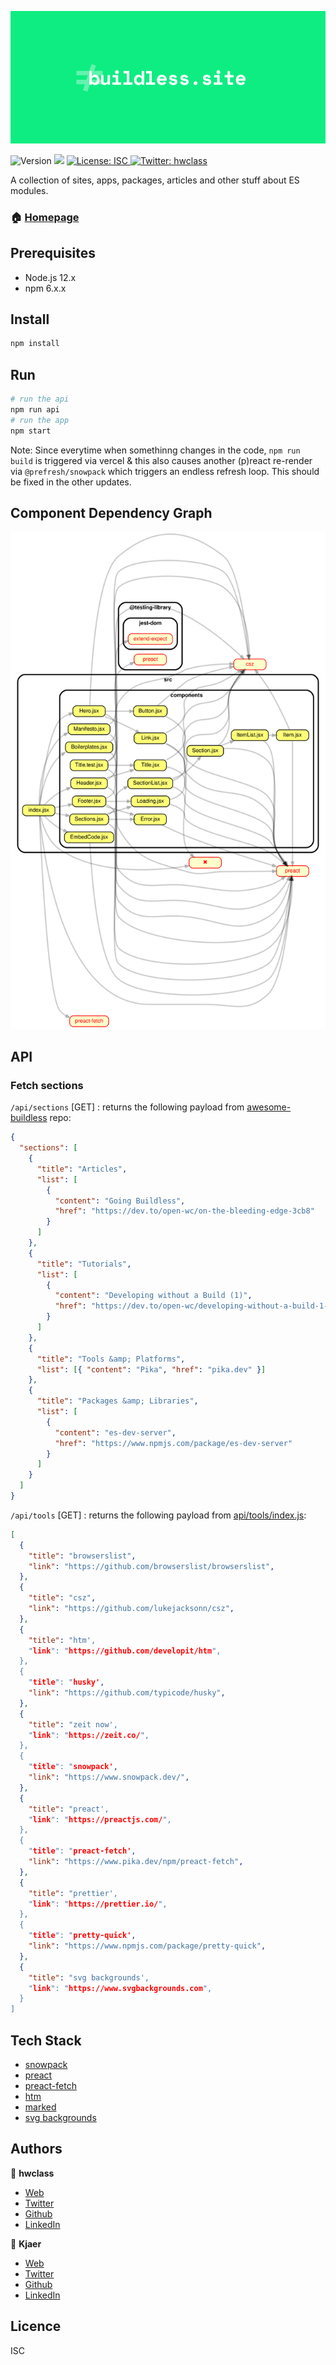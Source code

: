 ![](./public/teaser.png)

![Version](https://img.shields.io/badge/version-1.0.0-blue.svg?cacheSeconds=2592000) ![](https://img.shields.io/badge/node-12.x-blue.svg) [ ![License: ISC](https://img.shields.io/badge/License-ISC-yellow.svg) ](#) [![Twitter: hwclass](https://img.shields.io/twitter/follow/hwclass.svg?style=social)](https://twitter.com/hwclass)

A collection of sites, apps, packages, articles and other stuff about ES modules.

### 🏠 [Homepage](https://buildless.site)

## Prerequisites

- Node.js 12.x
- npm 6.x.x

## Install

```sh
npm install
```

## Run

```sh
# run the api
npm run api
# run the app
npm start
```

Note: Since everytime when somethinng changes in the code, `npm run build` is triggered via vercel & this also causes another (p)react re-render via `@prefresh/snowpack` which triggers an endless refresh loop. This should be fixed in the other updates.

## Component Dependency Graph

![](./public/dependencygraph.svg)

## API

### Fetch sections

`/api/sections` [GET] : returns the following payload from [awesome-buildless](https://github.com/hwclass/awesome-buildless) repo:

```json
{
  "sections": [
    {
      "title": "Articles",
      "list": [
        {
          "content": "Going Buildless",
          "href": "https://dev.to/open-wc/on-the-bleeding-edge-3cb8"
        }
      ]
    },
    {
      "title": "Tutorials",
      "list": [
        {
          "content": "Developing without a Build (1)",
          "href": "https://dev.to/open-wc/developing-without-a-build-1-introduction-26ao"
        }
      ]
    },
    {
      "title": "Tools &amp; Platforms",
      "list": [{ "content": "Pika", "href": "pika.dev" }]
    },
    {
      "title": "Packages &amp; Libraries",
      "list": [
        {
          "content": "es-dev-server",
          "href": "https://www.npmjs.com/package/es-dev-server"
        }
      ]
    }
  ]
}
```

`/api/tools` [GET] : returns the following payload from [api/tools/index.js](https://github.com/hwclass/buildless-site/blob/master/api/tools/index.js#L12):

```json
[
  {
    "title": "browserslist",
    "link": "https://github.com/browserslist/browserslist",
  },
  {
    "title": "csz",
    "link": "https://github.com/lukejacksonn/csz",
  },
  {
    "title": "htm',
    "link": "https://github.com/developit/htm",
  },
  {
    "title": "husky',
    "link": "https://github.com/typicode/husky",
  },
  {
    "title": "zeit now',
    "link": "https://zeit.co/",
  },
  {
    "title": "snowpack',
    "link": "https://www.snowpack.dev/",
  },
  {
    "title": "preact',
    "link": "https://preactjs.com/",
  },
  {
    "title": "preact-fetch',
    "link": "https://www.pika.dev/npm/preact-fetch",
  },
  {
    "title": "prettier',
    "link": "https://prettier.io/",
  },
  {
    "title": "pretty-quick',
    "link": "https://www.npmjs.com/package/pretty-quick",
  },
  {
    "title": "svg backgrounds',
    "link": "https://www.svgbackgrounds.com",
  }
]
```

## Tech Stack

- [snowpack](https://www.snowpack.dev/)
- [preact](https://preactjs.com/)
- [preact-fetch](https://www.pika.dev/npm/preact-fetch)
- [htm](https://github.com/developit/htm)
- [marked](https://www.npmjs.com/package/marked)
- [svg backgrounds](https://www.svgbackgrounds.com)

## Authors

👤 **hwclass**

- [Web](https://hwclass.dev)
- [Twitter](https://twitter.com/hwclass)
- [Github](https://github.com/hwclass)
- [LinkedIn](https://linkedin.com/in/hwclass)

👤 **Kjaer**

- [Web](https://medium.com/@kjaer)
- [Twitter](https://twitter.com/halilkayer)
- [Github](https://github.com/Kjaer)
- [LinkedIn](https://linkedin.com/in/halilkayer)

## Licence

ISC
